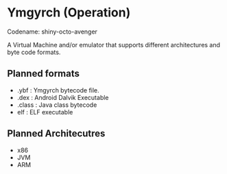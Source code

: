 Ymgyrch (Operation)
=======

Codename: shiny-octo-avenger

A Virtual Machine and/or emulator that supports different architectures and byte code formats.

Planned formats
-----------------

* .ybf : Ymgyrch bytecode file.
* .dex : Android Dalvik Executable
* .class : Java class bytecode
*  elf : ELF executable

Planned Architecutres
-----------------

* x86
* JVM
* ARM
